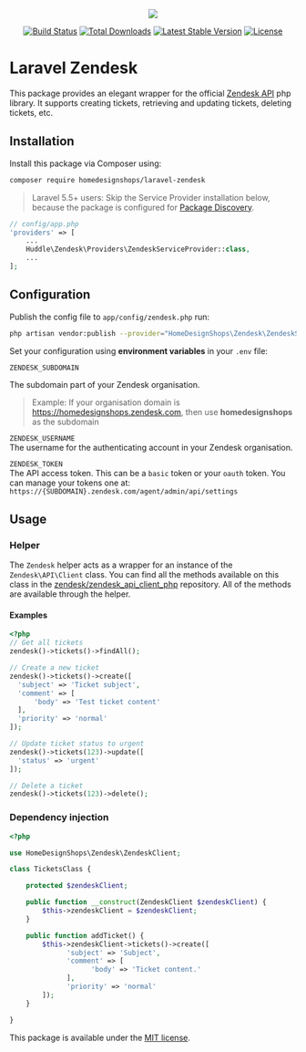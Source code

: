 <p align="center"><img src="https://www.feedbackcompany.com/samenvoordeel/img/logo/thumbnail/logo-thefeedbackcompany.png"></p>
<p align="center">
<a href="https://travis-ci.org/homedesignshops/laravel-zendesk"><img src="https://travis-ci.org/laravel/framework.svg" alt="Build Status"></a>
<a href="https://packagist.org/packages/homedesignshops/laravel-zendesk"><img src="https://poser.pugx.org/homedesignshops/laravel-zendesk/d/total.svg" alt="Total Downloads"></a>
<a href="https://packagist.org/packages/homedesignshops/laravel-zendesk"><img src="https://poser.pugx.org/homedesignshops/laravel-zendesk/v/stable.svg" alt="Latest Stable Version"></a>
<a href="https://packagist.org/packages/homedesignshops/laravel-zendesk"><img src="https://poser.pugx.org/homedesignshops/laravel-zendesk/license.svg" alt="License"></a>
</p>

# Laravel Zendesk

This package provides an elegant wrapper for the official [Zendesk API](https://github.com/zendesk/zendesk_api_client_php) php library. It supports creating tickets, retrieving and updating tickets, deleting tickets, etc.

## Installation

Install this package via Composer using:

```bash
composer require homedesignshops/laravel-zendesk
```

> Laravel 5.5+ users: Skip the Service Provider installation below, because the package is configured for [Package Discovery](https://laravel.com/docs/5.7/packages#package-discovery).

```php
// config/app.php
'providers' => [
    ...
    Huddle\Zendesk\Providers\ZendeskServiceProvider::class,
    ...
];
```

## Configuration

Publish the config file to `app/config/zendesk.php` run:

```bash
php artisan vendor:publish --provider="HomeDesignShops\Zendesk\ZendeskServiceProvider"
```

Set your configuration using **environment variables** in your `.env` file:

`ZENDESK_SUBDOMAIN`

The subdomain part of your Zendesk organisation.

> Example: If your organisation domain is https://homedesignshops.zendesk.com, then use **homedesignshops** as the subdomain

`ZENDESK_USERNAME`\
The username for the authenticating account in your Zendesk organisation.

`ZENDESK_TOKEN`\
The API access token. This can be a `basic` token or your `oauth` token. You can manage your tokens one at: `https://{SUBDOMAIN}.zendesk.com/agent/admin/api/settings`

## Usage

### Helper

The `Zendesk` helper acts as a wrapper for an instance of the `Zendesk\API\Client` class. 
You can find all the methods available on this class in the 
[zendesk/zendesk_api_client_php](https://github.com/zendesk/zendesk_api_client_php#usage) repository. All of the methods 
are available through the helper.

#### Examples

```php
<?php
// Get all tickets
zendesk()->tickets()->findAll();

// Create a new ticket
zendesk()->tickets()->create([
  'subject' => 'Ticket subject',
  'comment' => [
      'body' => 'Test ticket content'
  ],
  'priority' => 'normal'
]);

// Update ticket status to urgent
zendesk()->tickets(123)->update([
  'status' => 'urgent'
]);

// Delete a ticket
zendesk()->tickets(123)->delete();
```

### Dependency injection

```php
<?php

use HomeDesignShops\Zendesk\ZendeskClient;

class TicketsClass {

    protected $zendeskClient;

    public function __construct(ZendeskClient $zendeskClient) {
        $this->zendeskClient = $zendeskClient;
    }

    public function addTicket() {
        $this->zendeskClient->tickets()->create([
              'subject' => 'Subject',
              'comment' => [
                    'body' => 'Ticket content.'
              ],
              'priority' => 'normal'
        ]);
    }

}
```

This package is available under the [MIT license](http://opensource.org/licenses/MIT).
